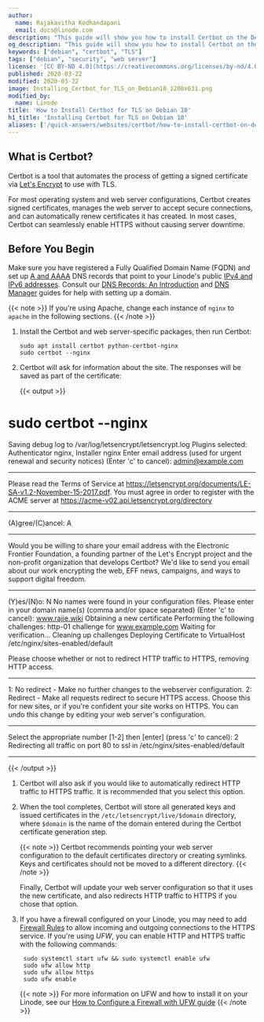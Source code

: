 ```yaml
---
author:
  name: Rajakavitha Kodhandapani
  email: docs@linode.com
description: "This guide will show you how to install Certbot on the Debian 10 distribution. Certbot is a tool that automates the process of getting a signed Transport Layer Security (TLS) certificate via Let’s Encrypt. This will allow you to enable HTTPS on a web server."
og_description: "This guide will show you how to install Certbot on the Debian 10 distribution. Certbot is a tool that automates the process of getting a signed Transport Layer Security (TLS) certificate via Let’s Encrypt. This will allow you to enable HTTPS on a web server."
keywords: ["debian", "certbot", "TLS"]
tags: ["debian", "security", "web server"]
license: '[CC BY-ND 4.0](https://creativecommons.org/licenses/by-nd/4.0)'
published: 2020-03-22
modified: 2020-03-22
image: Installing_Certbot_for_TLS_on_Debian10_1200x631.png
modified_by:
  name: Linode
title: 'How to Install Certbot for TLS on Debian 10'
h1_title: 'Installing Certbot for TLS on Debian 10'
aliases: ['/quick-answers/websites/certbot/how-to-install-certbot-on-debian-10/']
---
```

## What is Certbot?

Certbot is a tool that automates the process of getting a signed certificate via [Let's Encrypt](https://letsencrypt.org/how-it-works/) to use with TLS.

For most operating system and web server configurations, Certbot creates signed certificates, manages the web server to accept secure connections, and can automatically renew certificates it has created. In most cases, Certbot can seamlessly enable HTTPS without causing server downtime.

## Before You Begin

Make sure you have registered a Fully Qualified Domain Name (FQDN) and set up [A and AAAA](/docs/networking/dns/dns-records-an-introduction/#a-and-aaaa) DNS records that point to your Linode's public [IPv4 and IPv6 addresses](/docs/getting-started/#find-your-linode-s-ip-address). Consult our [DNS Records: An Introduction](/docs/networking/dns/dns-records-an-introduction/) and [DNS Manager](/docs/platform/manager/dns-manager/) guides for help with setting up a domain.

{{< note >}}
If you're using Apache, change each instance of `nginx` to `apache` in the following sections.
{{< /note >}}

1.  Install the Certbot and web server-specific packages, then run Certbot:

        sudo apt install certbot python-certbot-nginx
        sudo certbot --nginx

1.  Certbot will ask for information about the site. The responses will be saved as part of the certificate:

    {{< output >}}
# sudo certbot --nginx
Saving debug log to /var/log/letsencrypt/letsencrypt.log
Plugins selected: Authenticator nginx, Installer nginx
Enter email address (used for urgent renewal and security notices) (Enter 'c' to
cancel): admin@example.com

- - - - - - - - - - - - - - - - - - - - - - - - - - - - - - - - - - - - - - - -
Please read the Terms of Service at
https://letsencrypt.org/documents/LE-SA-v1.2-November-15-2017.pdf. You must
agree in order to register with the ACME server at
https://acme-v02.api.letsencrypt.org/directory
- - - - - - - - - - - - - - - - - - - - - - - - - - - - - - - - - - - - - - - -
(A)gree/(C)ancel: A

- - - - - - - - - - - - - - - - - - - - - - - - - - - - - - - - - - - - - - - -
Would you be willing to share your email address with the Electronic Frontier
Foundation, a founding partner of the Let's Encrypt project and the non-profit
organization that develops Certbot? We'd like to send you email about our work
encrypting the web, EFF news, campaigns, and ways to support digital freedom.
- - - - - - - - - - - - - - - - - - - - - - - - - - - - - - - - - - - - - - - -
(Y)es/(N)o: N
No names were found in your configuration files. Please enter in your domain
name(s) (comma and/or space separated)  (Enter 'c' to cancel): www.rajie.wiki
Obtaining a new certificate
Performing the following challenges:
http-01 challenge for www.example.com
Waiting for verification...
Cleaning up challenges
Deploying Certificate to VirtualHost /etc/nginx/sites-enabled/default

Please choose whether or not to redirect HTTP traffic to HTTPS, removing HTTP access.
- - - - - - - - - - - - - - - - - - - - - - - - - - - - - - - - - - - - - - - -
1: No redirect - Make no further changes to the webserver configuration.
2: Redirect - Make all requests redirect to secure HTTPS access. Choose this for
new sites, or if you're confident your site works on HTTPS. You can undo this
change by editing your web server's configuration.
- - - - - - - - - - - - - - - - - - - - - - - - - - - - - - - - - - - - - - - -
Select the appropriate number [1-2] then [enter] (press 'c' to cancel): 2
Redirecting all traffic on port 80 to ssl in /etc/nginx/sites-enabled/default

- - - - - - - - - - - - - - - - - - - - - - - - - - - - - - - - - - - - - - - -

{{< /output >}}

1.  Certbot will also ask if you would like to automatically redirect HTTP traffic to HTTPS traffic. It is recommended that you select this option.

1.  When the tool completes, Certbot will store all generated keys and issued certificates in the `/etc/letsencrypt/live/$domain` directory, where `$domain` is the name of the domain entered during the Certbot certificate generation step.

    {{< note >}}
Certbot recommends pointing your web server configuration to the default certificates directory or creating symlinks. Keys and certificates should not be moved to a different directory.
{{< /note >}}

    Finally, Certbot will update your web server configuration so that it uses the new certificate, and also redirects HTTP traffic to HTTPS if you chose that option.

1. If you have a firewall configured on your Linode, you may need to add [Firewall Rules](https://www.linode.com/docs/security/securing-your-server/#configure-a-firewall) to allow incoming and outgoing connections to the HTTPS service. If you're using *UFW*, you can enable HTTP and HTTPS traffic with the following commands:

        sudo systemctl start ufw && sudo systemctl enable ufw
        sudo ufw allow http
        sudo ufw allow https
        sudo ufw enable

     {{< note >}}
For more information on UFW and how to install it on your Linode, see our [How to Configure a Firewall with UFW guide](https://www.linode.com/docs/security/firewalls/configure-firewall-with-ufw/)
{{< /note >}}
